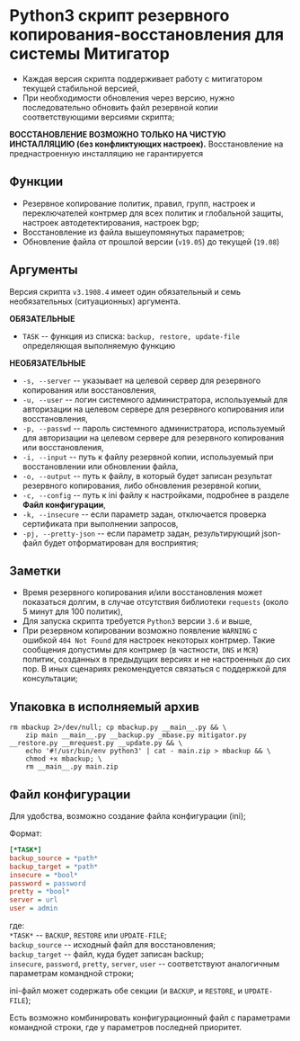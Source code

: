 # Python3 cкрипт резервного копирования-восстановления для системы Митигатор

* Каждая версия скрипта поддерживает работу с митигатором текущей стабильной версией,
* При необходимости обновления через версию, нужно последовательно обновить файл резервной копии соответствующими версиями скрипта;

**ВОССТАНОВЛЕНИЕ ВОЗМОЖНО ТОЛЬКО НА ЧИСТУЮ ИНСТАЛЛЯЦИЮ (без конфликтующих настроек).** Восстановление на преднастроенную инсталляцию не гарантируется

## Функции

* Резервное копирование политик, правил, групп, настроек и переключателей контрмер для всех политик и глобальной защиты, настроек автодетектирования, настроек bgp;
* Восстановление из файла вышеупомянутых параметров;
* Обновление файла от прошлой версии (`v19.05`) до текущей (`19.08`)

## Аргументы

Версия скрипта `v3.1908.4` имеет один обязательный и семь необязательных (ситуационных) аргумента.

**ОБЯЗАТЕЛЬНЫЕ**

* `TASK` -- функция из списка: `backup, restore, update-file` определяющая выполняемую функцию

**НЕОБЯЗАТЕЛЬНЫЕ**

* `-s, --server` -- указывает на целевой сервер для резервного копирования или восстановления,
* `-u, --user` -- логин системного администратора, используемый для авторизации на целевом сервере для резервного копирования или восстановления,
* `-p, --passwd` -- пароль системного администратора, используемый для авторизации на целевом сервере для резервного копирования или восстановления,
* `-i, --input` -- путь к файлу резервной копии, используемый при восстановлении или обновлении файла,
* `-o, --output` -- путь к файлу, в который будет записан результат резервного копирования, либо обновления резервной копии,
* `-c, --config` -- путь к ini файлу к настройками, подробнее в разделе **Файл конфигурации**,
* `-k, --insecure` -- если параметр задан, отключается проверка сертификата при выполнении запросов,
* `-pj, --pretty-json` -- если параметр задан, результирующий json-файл будет отформатирован для восприятия;

## Заметки

* Время резервного копирования и/или восстановления может показаться долгим, в случае отсутствия библиотеки `requests` (около 5 минут для 100 политик),
* Для запуска скрипта требуется `Python3` версии `3.6` и выше,
* При резервном копировании возможно появление `WARNING` с ошибкой `404 Not Found` для настроек некоторых контрмер.
Такие сообщения допустимы для контрмер (в частности, `DNS` и `MCR`) политик, созданных в предыдущих версиях и не настроенных до сих пор.
В иных сценариях рекомендуется связаться с поддержкой для консультации;

## Упаковка в исполняемый архив

```shellscript
rm mbackup 2>/dev/null; cp mbackup.py __main__.py && \
    zip main __main__.py __backup.py _mbase.py mitigator.py __restore.py __mrequest.py __update.py && \
    echo '#!/usr/bin/env python3' | cat - main.zip > mbackup && \
    chmod +x mbackup; \
    rm __main__.py main.zip
```

## Файл конфигурации

Для удобства, возможно создание файла конфигурации (ini);

Формат:

```ini
[*TASK*]
backup_source = *path*
backup_target = *path*
insecure = *bool*
password = password
pretty = *bool*
server = url
user = admin
```

где:\
`*TASK*` -- `BACKUP`, `RESTORE` или `UPDATE-FILE`;\
`backup_source` -- исходный файл для восстановления;\
`backup_target` -- файл, куда будет записан backup;\
`insecure`, `password`, `pretty`, `server`, `user` -- соответствуют аналогичным параметрам командной строки;

ini-файл может содержать обе секции (и `BACKUP`, и `RESTORE`, и `UPDATE-FILE`);

Есть возможно комбинировать конфигурационный файл с параметрами командной строки, где у параметров последней приоритет.
